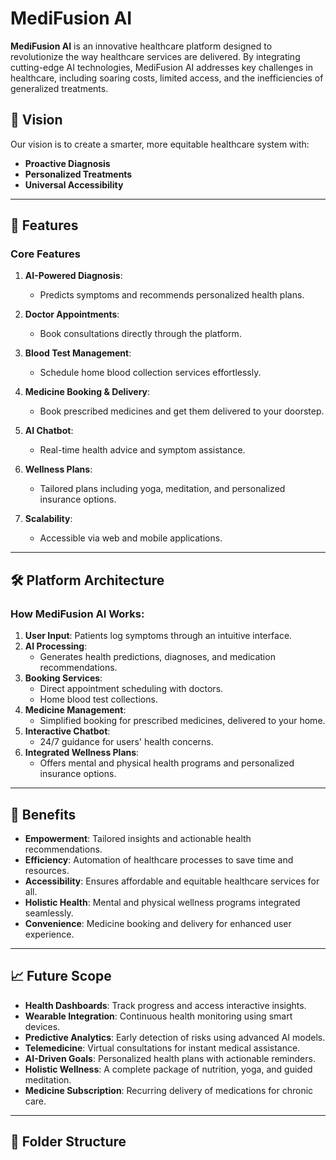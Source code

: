 # MediFusion AI  

**MediFusion AI** is an innovative healthcare platform designed to revolutionize the way healthcare services are delivered. By integrating cutting-edge AI technologies, MediFusion AI addresses key challenges in healthcare, including soaring costs, limited access, and the inefficiencies of generalized treatments.  

## 🚀 Vision  
Our vision is to create a smarter, more equitable healthcare system with:  
- **Proactive Diagnosis**  
- **Personalized Treatments**  
- **Universal Accessibility**  

---

## 🌟 Features  

### Core Features  
1. **AI-Powered Diagnosis**:  
   - Predicts symptoms and recommends personalized health plans.  

2. **Doctor Appointments**:  
   - Book consultations directly through the platform.  

3. **Blood Test Management**:  
   - Schedule home blood collection services effortlessly.  

4. **Medicine Booking & Delivery**:  
   - Book prescribed medicines and get them delivered to your doorstep.  

5. **AI Chatbot**:  
   - Real-time health advice and symptom assistance.  

6. **Wellness Plans**:  
   - Tailored plans including yoga, meditation, and personalized insurance options.  

7. **Scalability**:  
   - Accessible via web and mobile applications.  

---

## 🛠️ Platform Architecture  

### How MediFusion AI Works:  
1. **User Input**: Patients log symptoms through an intuitive interface.  
2. **AI Processing**:  
   - Generates health predictions, diagnoses, and medication recommendations.  
3. **Booking Services**:  
   - Direct appointment scheduling with doctors.  
   - Home blood test collections.  
4. **Medicine Management**:  
   - Simplified booking for prescribed medicines, delivered to your home.  
5. **Interactive Chatbot**:  
   - 24/7 guidance for users' health concerns.  
6. **Integrated Wellness Plans**:  
   - Offers mental and physical health programs and personalized insurance options.  

---

## 🎯 Benefits  

- **Empowerment**: Tailored insights and actionable health recommendations.  
- **Efficiency**: Automation of healthcare processes to save time and resources.  
- **Accessibility**: Ensures affordable and equitable healthcare services for all.  
- **Holistic Health**: Mental and physical wellness programs integrated seamlessly.  
- **Convenience**: Medicine booking and delivery for enhanced user experience.  

---

## 📈 Future Scope  

- **Health Dashboards**: Track progress and access interactive insights.  
- **Wearable Integration**: Continuous health monitoring using smart devices.  
- **Predictive Analytics**: Early detection of risks using advanced AI models.  
- **Telemedicine**: Virtual consultations for instant medical assistance.  
- **AI-Driven Goals**: Personalized health plans with actionable reminders.  
- **Holistic Wellness**: A complete package of nutrition, yoga, and guided meditation.  
- **Medicine Subscription**: Recurring delivery of medications for chronic care.  

---

## 📂 Folder Structure  

